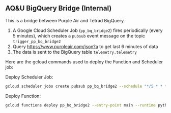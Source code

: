 ## AQ&U BigQuery Bridge (Internal)
This is a bridge between Purple Air and Tetrad BigQuery.

1. A Google Cloud Scheduler Job (`pp_bq_bridge2`) fires periodically (every 5 minutes), which creates a `pubsub` event message on the topic `trigger_pp_bq_bridge2`
2. Query https://www.purpleair.com/json?a to get last 6 minutes of data
4. The data is sent to the BigQuery table `telemetry.telemetry`

Here are the gcloud commands used to deploy the Function and Scheduler job:

Deploy Scheduler Job:
```bash
gcloud scheduler jobs create pubsub pp_bq_bridge2 --schedule "*/5 * * * *" --topic trigger_pp_bq_bridge2 --message-body "PewPew"
```
Deploy Function:
```bash
gcloud functions deploy pp_bq_bridge2 --entry-point main --runtime python38 --trigger-resource trigger_pp_bq_bridge2 --trigger-event google.pubsub.topic.publish --timeout 540s --env-vars-file .env.yaml
```